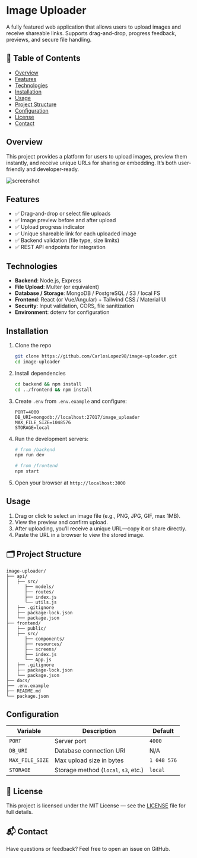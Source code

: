 # Image Uploader

A fully featured web application that allows users to upload images and receive shareable links. Supports drag-and-drop, progress feedback, previews, and secure file handling.

## 📌 Table of Contents

- [Overview](#overview)
- [Features](#features)  
- [Technologies](#technologies)  
- [Installation](#installation)  
- [Usage](#usage)
- [Project Structure](#project-structure)  
- [Configuration](#configuration)
- [License](#license)
- [Contact](#contact)

## Overview

This project provides a platform for users to upload images, preview them instantly, and receive unique URLs for sharing or embedding. It’s both user-friendly and developer-ready.

![screenshot](https://i.postimg.cc/DyMQvrQk/imageuploader.png)

## Features

- ✅ Drag-and-drop or select file uploads  
- ✅ Image preview before and after upload  
- ✅ Upload progress indicator  
- ✅ Unique shareable link for each uploaded image  
- ✅ Backend validation (file type, size limits)  
- ✅ REST API endpoints for integration

## Technologies

- **Backend**: Node.js, Express  
- **File Upload**: Multer (or equivalent)  
- **Database / Storage**: MongoDB / PostgreSQL / S3 / local FS  
- **Frontend**: React (or Vue/Angular) + Tailwind CSS / Material UI  
- **Security**: Input validation, CORS, file sanitization  
- **Environment**: dotenv for configuration

## Installation

1. Clone the repo  
   ```bash
   git clone https://github.com/CarlosLopez98/image-uploader.git
   cd image-uploader
   ```

2. Install dependencies  
   ```bash
   cd backend && npm install
   cd ../frontend && npm install
   ```

3. Create `.env` from `.env.example` and configure:
   ```
   PORT=4000
   DB_URI=mongodb://localhost:27017/image_uploader
   MAX_FILE_SIZE=1048576
   STORAGE=local
   ```

4. Run the development servers:
   ```bash
   # from /backend
   npm run dev

   # from /frontend
   npm start
   ```

5. Open your browser at `http://localhost:3000`

## Usage

1. Drag or click to select an image file (e.g., PNG, JPG, GIF, max 1MB).
2. View the preview and confirm upload.
3. After uploading, you’ll receive a unique URL—copy it or share directly.
4. Paste the URL in a browser to view the stored image.

## 🗂️ Project Structure

```
image-uploader/
├── api/
│   ├── src/
│      ├── models/
│      ├── routes/
│      ├── index.js
│      └── utils.js
│   ├── .gitignore
│   ├── package-lock.json
│   └── package.json
├── frontend/
│   ├── public/
│   ├── src/
│      ├── components/
│      ├── resources/
│      ├── screens/
│      ├── index.js
│      └── App.js
│   ├── .gitignore
│   ├── package-lock.json
│   └── package.json
├── docs/
├── .env.example
├── README.md
└── package.json
```

## Configuration

| Variable         | Description                                | Default        |
|------------------|--------------------------------------------|----------------|
| `PORT`           | Server port                                | `4000`         |
| `DB_URI`         | Database connection URI                    | N/A            |
| `MAX_FILE_SIZE`  | Max upload size in bytes                   | `1 048 576`    |
| `STORAGE`        | Storage method (`local`, `s3`, etc.)       | `local`        |

## 📄 License

This project is licensed under the MIT License — see the [LICENSE](LICENSE) file for full details.

## 📬 Contact

Have questions or feedback? Feel free to open an issue on GitHub.
